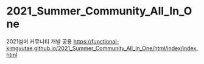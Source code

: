 # 2021_Summer_Community_All_In_One
2021섬머 커뮤니티 개발 공용
https://functional-kimgyutae.github.io/2021_Summer_Community_All_In_One/html/index/index.html

